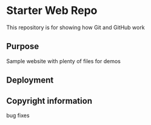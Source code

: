 # Starter Web Repo

This repository is for showing how Git and GitHub work

## Purpose

Sample website with plenty of files for demos

## Deployment

## Copyright information
bug fixes
